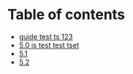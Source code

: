 # Table of contents

* [guide test ts  123](README.md)
* [5.0 is test test tset](5.0-is-test.md)
* [5.1](5.1-test.md)
* [5.2](5.2-test.md)

